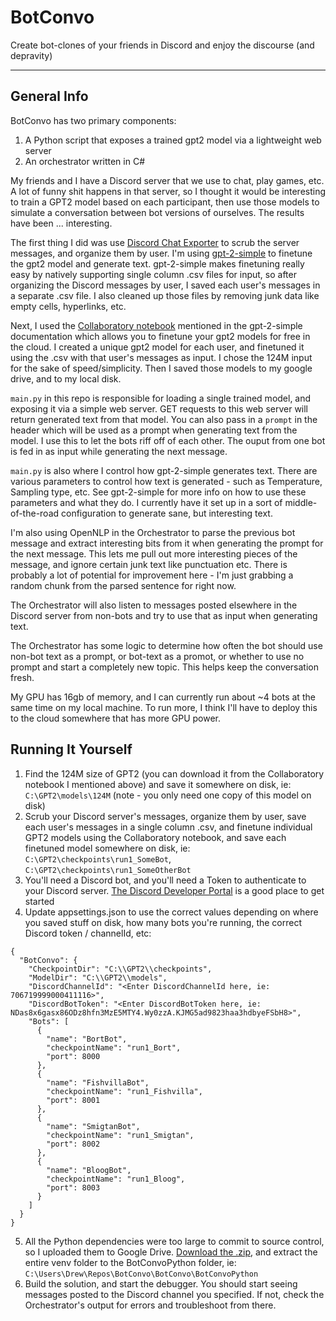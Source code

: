 # BotConvo
Create bot-clones of your friends in Discord and enjoy the discourse (and depravity)

___

## General Info

BotConvo has two primary components:

1) A Python script that exposes a trained gpt2 model via a lightweight web server
2) An orchestrator written in C#

My friends and I have a Discord server that we use to chat, play games, etc. A lot of funny shit happens in that server, so I thought it would be interesting to train a GPT2 model based on each participant, then use those models to simulate a conversation between bot versions of ourselves. The results have been ... interesting.

The first thing I did was use [Discord Chat Exporter](https://github.com/Tyrrrz/DiscordChatExporter) to scrub the server messages, and organize them by user. I'm using [gpt-2-simple](https://github.com/minimaxir/gpt-2-simple) to finetune the gpt2 model and generate text. gpt-2-simple makes finetuning really easy by natively supporting single column .csv files for input, so after organizing the Discord messages by user, I saved each user's messages in a separate .csv file. I also cleaned up those files by removing junk data like empty cells, hyperlinks, etc.

Next, I used the [Collaboratory notebook](https://colab.research.google.com/drive/1VLG8e7YSEwypxU-noRNhsv5dW4NfTGce) mentioned in the gpt-2-simple documentation which allows you to finetune your gpt2 models for free in the cloud. I created a unique gpt2 model for each user, and finetuned it using the .csv with that user's messages as input. I chose the 124M input for the sake of speed/simplicity. Then I saved those models to my google drive, and to my local disk.

`main.py` in this repo is responsible for loading a single trained model, and exposing it via a simple web server. GET requests to this web server will return generated text from that model. You can also pass in a `prompt` in the header which will be used as a prompt when generating text from the model. I use this to let the bots riff off of each other. The ouput from one bot is fed in as input while generating the next message.

`main.py` is also where I control how gpt-2-simple generates text. There are various parameters to control how text is generated - such as Temperature, Sampling type, etc. See gpt-2-simple for more info on how to use these parameters and what they do. I currently have it set up in a sort of middle-of-the-road configuration to generate sane, but interesting text.

I'm also using OpenNLP in the Orchestrator to parse the previous bot message and extract interesting bits from it when generating the prompt for the next message. This lets me pull out more interesting pieces of the message, and ignore certain junk text like punctuation etc. There is probably a lot of potential for improvement here - I'm just grabbing a random chunk from the parsed sentence for right now.

The Orchestrator will also listen to messages posted elsewhere in the Discord server from non-bots and try to use that as input when generating text.

The Orchestrator has some logic to determine how often the bot should use non-bot text as a prompt, or bot-text as a promot, or whether to use no prompt and start a completely new topic. This helps keep the conversation fresh.

My GPU has 16gb of memory, and I can currently run about ~4 bots at the same time on my local machine. To run more, I think I'll have to deploy this to the cloud somewhere that has more GPU power.

## Running It Yourself

1) Find the 124M size of GPT2 (you can download it from the Collaboratory notebook I mentioned above) and save it somewhere on disk, ie: `C:\GPT2\models\124M` (note - you only need one copy of this model on disk)
2) Scrub your Discord server's messages, organize them by user, save each user's messages in a single column .csv, and finetune individual GPT2 models using the Collaboratory notebook, and save each finetuned model somewhere on disk, ie: `C:\GPT2\checkpoints\run1_SomeBot`, `C:\GPT2\checkpoints\run1_SomeOtherBot`
3) You'll need a Discord bot, and you'll need a Token to authenticate to your Discord server. [The Discord Developer Portal](https://discord.com/developers/docs/intro) is a good place to get started
4) Update appsettings.json to use the correct values depending on where you saved stuff on disk, how many bots you're running, the correct Discord token / channelId, etc:
```
{
  "BotConvo": {
    "CheckpointDir": "C:\\GPT2\\checkpoints",
    "ModelDir": "C:\\GPT2\\models",
    "DiscordChannelId": "<Enter DiscordChannelId here, ie: 706719999000411116>",
    "DiscordBotToken": "<Enter DiscordBotToken here, ie: NDas8x6gasx86ODz8hfn3MzE5MTY4.Wy0zzA.KJMG5ad9823haa3hdbyeFSbH8>",
    "Bots": [
      {
        "name": "BortBot",
        "checkpointName": "run1_Bort",
        "port": 8000
      },
      {
        "name": "FishvillaBot",
        "checkpointName": "run1_Fishvilla",
        "port": 8001
      },
      {
        "name": "SmigtanBot",
        "checkpointName": "run1_Smigtan",
        "port": 8002
      },
      {
        "name": "BloogBot",
        "checkpointName": "run1_Bloog",
        "port": 8003
      }
    ]
  }
}
```
5) All the Python dependencies were too large to commit to source control, so I uploaded them to Google Drive. [Download the .zip](https://drive.google.com/file/d/1q8OXGg8ZrJ72fbbBUGcdbc_XCS-HI_Qc/view?usp=sharing), and extract the entire venv folder to the BotConvoPython folder, ie: `C:\Users\Drew\Repos\BotConvo\BotConvo\BotConvoPython`
6) Build the solution, and start the debugger. You should start seeing messages posted to the Discord channel you specified. If not, check the Orchestrator's output for errors and troubleshoot from there.
